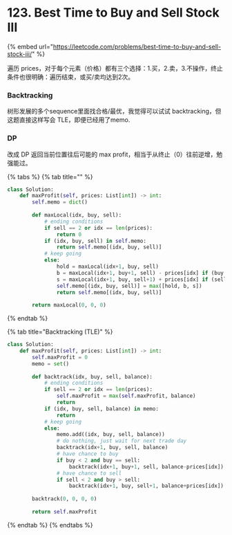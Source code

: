 # 123. Best Time to Buy and Sell Stock III

{% embed url="https://leetcode.com/problems/best-time-to-buy-and-sell-stock-iii/" %}

遍历 prices，对于每个元素（价格）都有三个选择：1.买，2.卖，3.不操作，终止条件也很明确：遍历结束，或买/卖均达到2次。

### Backtracking

树形发展的多个sequence里面找合格/最优，我觉得可以试试 backtracking，但这题直接这样写会 TLE，即便已经用了memo.

### DP

改成 DP 返回当前位置往后可能的 max profit，相当于从终止（0）往前逆增，勉强能过。



{% tabs %}
{% tab title="" %}
```python
class Solution:
    def maxProfit(self, prices: List[int]) -> int:
        self.memo = dict()
        
        def maxLocal(idx, buy, sell):
            # ending conditions
            if sell == 2 or idx == len(prices):
                return 0
            if (idx, buy, sell) in self.memo:
                return self.memo[(idx, buy, sell)]
            # keep going
            else:
                hold = maxLocal(idx+1, buy, sell)
                b = maxLocal(idx+1, buy+1, sell) - prices[idx] if (buy < 2 and buy == sell) else float("-inf")
                s = maxLocal(idx+1, buy, sell+1) + prices[idx] if (sell < 2 and buy > sell) else float("-inf")
                self.memo[(idx, buy, sell)] = max([hold, b, s])
                return self.memo[(idx, buy, sell)]
                        
        return maxLocal(0, 0, 0)
```
{% endtab %}

{% tab title="Backtracking \(TLE\)" %}
```python
class Solution:
    def maxProfit(self, prices: List[int]) -> int:
        self.maxProfit = 0
        memo = set()
        
        def backtrack(idx, buy, sell, balance):
            # ending conditions
            if sell == 2 or idx == len(prices):
                self.maxProfit = max(self.maxProfit, balance)
                return
            if (idx, buy, sell, balance) in memo:
                return 
            # keep going
            else:
                memo.add((idx, buy, sell, balance))
                # do nothing, just wait for next trade day
                backtrack(idx+1, buy, sell, balance)
                # have chance to buy
                if buy < 2 and buy == sell:
                    backtrack(idx+1, buy+1, sell, balance-prices[idx])
                # have chance to sell
                if sell < 2 and buy > sell:
                    backtrack(idx+1, buy, sell+1, balance+prices[idx])
        
        backtrack(0, 0, 0, 0)
        
        return self.maxProfit
```
{% endtab %}
{% endtabs %}

